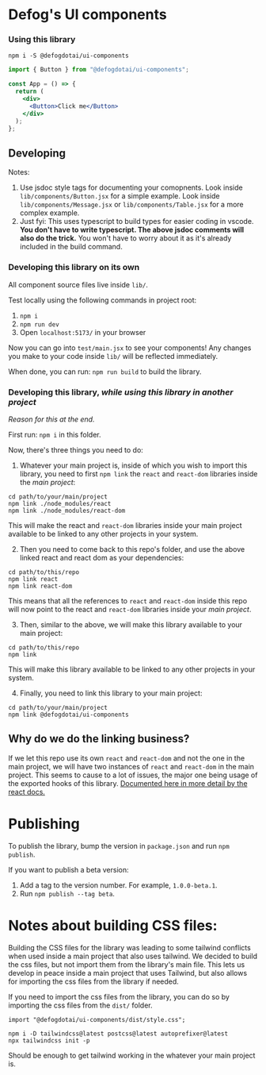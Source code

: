 # Defog's UI components

### Using this library

`npm i -S @defogdotai/ui-components`

```jsx
import { Button } from "@defogdotai/ui-components";

const App = () => {
  return (
    <div>
      <Button>Click me</Button>
    </div>
  );
};
```

## Developing

Notes:

1. Use jsdoc style tags for documenting your comopnents. Look inside `lib/components/Button.jsx` for a simple example. Look inside `lib/components/Message.jsx` or `lib/components/Table.jsx` for a more complex example.
2. Just fyi: This uses typescript to build types for easier coding in vscode. **You don't have to write typescript. The above jsdoc comments will also do the trick.** You won't have to worry about it as it's already included in the build command.

### Developing this library on its own

All component source files live inside `lib/`.

Test locally using the following commands in project root:

1. `npm i`
2. `npm run dev`
3. Open `localhost:5173/` in your browser

Now you can go into `test/main.jsx` to see your components! Any changes you make to your code inside `lib/` will be reflected immediately.

When done, you can run: `npm run build` to build the library.

### Developing this library, _while using this library in another project_

_Reason for this at the end._

First run: `npm i` in this folder.

Now, there's three things you need to do:

1. Whatever your main project is, inside of which you wish to import this library, you need to first `npm link` the `react` and `react-dom` libraries inside the _main project_:

```
cd path/to/your/main/project
npm link ./node_modules/react
npm link ./node_modules/react-dom
```

This will make the react and `react-dom` libraries inside your main project available to be linked to any other projects in your system.

2. Then you need to come back to this repo's folder, and use the above linked react and react dom as your dependencies:

```
cd path/to/this/repo
npm link react
npm link react-dom
```

This means that all the references to `react` and `react-dom` inside this repo will now point to the react and `react-dom` libraries inside your _main project_.

3. Then, similar to the above, we will make this library available to your main project:

```
cd path/to/this/repo
npm link
```

This will make this library available to be linked to any other projects in your system.

4. Finally, you need to link this library to your main project:

```
cd path/to/your/main/project
npm link @defogdotai/ui-components
```

## Why do we do the linking business?

If we let this repo use its own `react` and `react-dom` and not the one in the main project, we will have two instances of `react` and `react-dom` in the main project. This seems to cause to a lot of issues, the major one being usage of the exported hooks of this library. [Documented here in more detail by the react docs.](https://legacy.reactjs.org/warnings/invalid-hook-call-warning.html)

# Publishing

To publish the library, bump the version in `package.json` and run `npm publish`.

If you want to publish a beta version:

1. Add a tag to the version number. For example, `1.0.0-beta.1`.
2. Run `npm publish --tag beta`.

# Notes about building CSS files:

Building the CSS files for the library was leading to some tailwind conflicts when used inside a main project that also uses tailwind. We decided to build the css files, but not import them from the library's main file. This lets us develop in peace inside a main project that uses Tailwind, but also allows for importing the css files from the library if needed.

If you need to import the css files from the library, you can do so by importing the css files from the `dist/` folder.

```
import "@defogdotai/ui-components/dist/style.css";
```

```
npm i -D tailwindcss@latest postcss@latest autoprefixer@latest
npx tailwindcss init -p
```

Should be enough to get tailwind working in the whatever your main project is.
